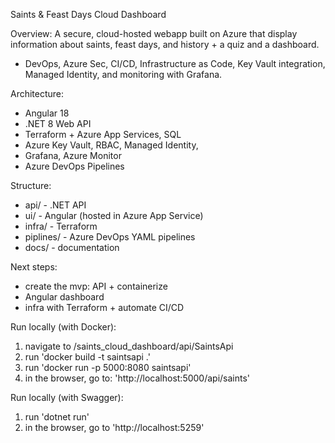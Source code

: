 Saints & Feast Days Cloud Dashboard

Overview:
A secure, cloud-hosted webapp built on Azure that display information about saints, feast days, and history + a quiz and a dashboard.

- DevOps, Azure Sec, CI/CD, Infrastructure as Code, Key Vault integration, Managed Identity, and monitoring with Grafana.

Architecture:
- Angular 18
- .NET 8 Web API
- Terraform + Azure App Services, SQL
- Azure Key Vault, RBAC, Managed Identity,
- Grafana, Azure Monitor
- Azure DevOps Pipelines

Structure:
- api/ - .NET API
- ui/ - Angular (hosted in Azure App Service)
- infra/ - Terraform
- piplines/ - Azure DevOps YAML pipelines
- docs/ - documentation

Next steps:
- create the mvp: API + containerize
- Angular dashboard
- infra with Terraform + automate CI/CD

Run locally (with Docker):
1. navigate to /saints_cloud_dashboard/api/SaintsApi
2. run 'docker build -t saintsapi .'
3. run 'docker run -p 5000:8080 saintsapi'
4. in the browser, go to: 'http://localhost:5000/api/saints'

Run locally (with Swagger):
1. run 'dotnet run'
1. in the browser, go to 'http://localhost:5259'